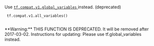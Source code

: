 Use [ `tf.compat.v1.global_variables` ](https://tensorflow.google.cn/api_docs/python/tf/compat/v1/global_variables) instead. (deprecated)



```
 tf.compat.v1.all_variables()
 
```


<aside class="warning">**Warning:**  THIS FUNCTION IS DEPRECATED. It will be removed after 2017-03-02.
Instructions for updating:
Please use tf.global_variables instead.</aside>
